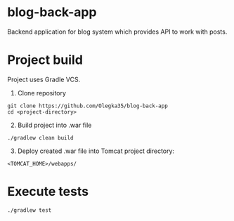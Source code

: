 # blog-back-app

Backend application for blog system which provides API to work with posts.

# Project build

Project uses Gradle VCS.

1. Clone repository
```
git clone https://github.com/Olegka35/blog-back-app
cd <project-directory>
```
2. Build project into .war file

```
./gradlew clean build
```
3. Deploy created .war file into Tomcat project directory:

``` 
<TOMCAT_HOME>/webapps/
```

# Execute tests
```
./gradlew test
```

